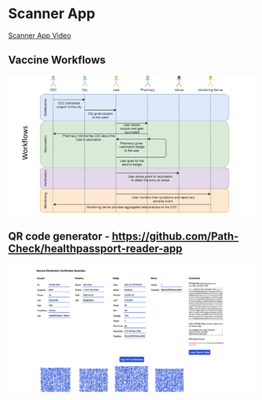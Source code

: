 # Scanner App
[Scanner App Video](https://www.youtube.com/watch?v=Tsv5T6MsZSY)

## Vaccine Workflows
![Workflows](https://github.com/Path-Check/vaccine-diary/blob/main/Resources/vaccine_workflow.png)

## QR code generator - https://github.com/Path-Check/healthpassport-reader-app
<img src="https://github.com/Path-Check/vaccine-diary/blob/main/Resources/qr_ss.png" alt="Genrate QR Code"/>
